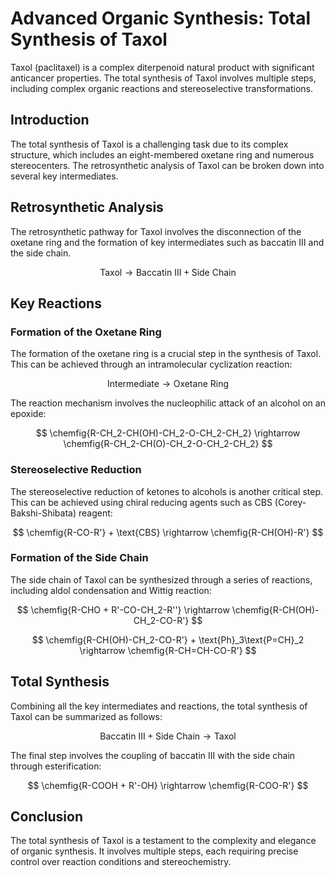# Advanced Organic Synthesis: Total Synthesis of Taxol

Taxol (paclitaxel) is a complex diterpenoid natural product with significant anticancer properties. The total synthesis of Taxol involves multiple steps, including complex organic reactions and stereoselective transformations.

## Introduction

The total synthesis of Taxol is a challenging task due to its complex structure, which includes an eight-membered oxetane ring and numerous stereocenters. The retrosynthetic analysis of Taxol can be broken down into several key intermediates.

## Retrosynthetic Analysis

The retrosynthetic pathway for Taxol involves the disconnection of the oxetane ring and the formation of key intermediates such as baccatin III and the side chain.

$$
\text{Taxol} \rightarrow \text{Baccatin III} + \text{Side Chain}
$$

## Key Reactions

### Formation of the Oxetane Ring

The formation of the oxetane ring is a crucial step in the synthesis of Taxol. This can be achieved through an intramolecular cyclization reaction:

$$
\text{Intermediate} \rightarrow \text{Oxetane Ring}
$$

The reaction mechanism involves the nucleophilic attack of an alcohol on an epoxide:

$$
\chemfig{R-CH_2-CH(OH)-CH_2-O-CH_2-CH_2} \rightarrow \chemfig{R-CH_2-CH(O)-CH_2-O-CH_2-CH_2}
$$

### Stereoselective Reduction

The stereoselective reduction of ketones to alcohols is another critical step. This can be achieved using chiral reducing agents such as CBS (Corey-Bakshi-Shibata) reagent:

$$
\chemfig{R-CO-R'} + \text{CBS} \rightarrow \chemfig{R-CH(OH)-R'}
$$

### Formation of the Side Chain

The side chain of Taxol can be synthesized through a series of reactions, including aldol condensation and Wittig reaction:

$$
\chemfig{R-CHO + R'-CO-CH_2-R''} \rightarrow \chemfig{R-CH(OH)-CH_2-CO-R'}
$$

$$
\chemfig{R-CH(OH)-CH_2-CO-R'} + \text{Ph}_3\text{P=CH}_2 \rightarrow \chemfig{R-CH=CH-CO-R'}
$$

## Total Synthesis

Combining all the key intermediates and reactions, the total synthesis of Taxol can be summarized as follows:

$$
\text{Baccatin III} + \text{Side Chain} \rightarrow \text{Taxol}
$$

The final step involves the coupling of baccatin III with the side chain through esterification:

$$
\chemfig{R-COOH + R'-OH} \rightarrow \chemfig{R-COO-R'}
$$

## Conclusion

The total synthesis of Taxol is a testament to the complexity and elegance of organic synthesis. It involves multiple steps, each requiring precise control over reaction conditions and stereochemistry.
